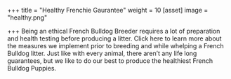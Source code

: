 +++
title = "Healthy Frenchie Gaurantee"
weight = 10
[asset]
image = "healthy.png"

+++
Being an ethical French Bulldog Breeder requires a lot of preparation and health testing before producing a litter. Click here to learn more about the measures we implement prior to breeding and while whelping a French Bulldog litter. Just like with every animal, there aren’t any life long guarantees, but we like to do our best to produce the healthiest French Bulldog Puppies.